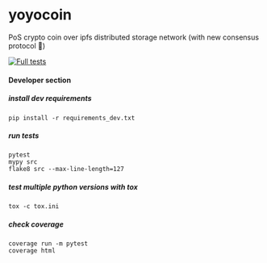 # yoyocoin
PoS crypto coin over ipfs distributed storage network (with new consensus protocol 🙌)

[![Full tests](https://github.com/yoyocoin/yoyocoin/actions/workflows/tests.yml/badge.svg?branch=main)](https://github.com/yoyocoin/yoyocoin/actions/workflows/tests.yml)



#### Developer section
##### install dev requirements
```shell script
pip install -r requirements_dev.txt
```

##### run tests
```shell script
pytest
mypy src
flake8 src --max-line-length=127
```

##### test multiple python versions with tox
```shell script
tox -c tox.ini
```

##### check coverage
```shell script
coverage run -m pytest
coverage html
```